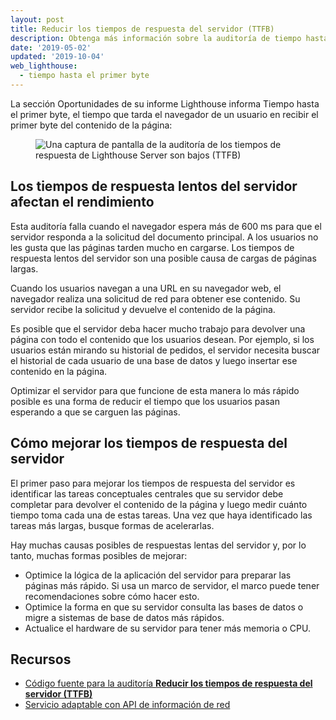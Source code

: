 ```yaml
---
layout: post
title: Reducir los tiempos de respuesta del servidor (TTFB)
description: Obtenga más información sobre la auditoría de tiempo hasta el primer byte.
date: '2019-05-02'
updated: '2019-10-04'
web_lighthouse:
  - tiempo hasta el primer byte
---
```


La sección Oportunidades de su informe Lighthouse informa Tiempo hasta el primer byte, el tiempo que tarda el navegador de un usuario en recibir el primer byte del contenido de la página:

<figure class="w-figure"><img class="w-screenshot" src="time-to-first-byte.png" alt="Una captura de pantalla de la auditoría de los tiempos de respuesta de Lighthouse Server son bajos (TTFB)"></figure>

## Los tiempos de respuesta lentos del servidor afectan el rendimiento

Esta auditoría falla cuando el navegador espera más de 600 ms para que el servidor responda a la solicitud del documento principal. A los usuarios no les gusta que las páginas tarden mucho en cargarse. Los tiempos de respuesta lentos del servidor son una posible causa de cargas de páginas largas.

Cuando los usuarios navegan a una URL en su navegador web, el navegador realiza una solicitud de red para obtener ese contenido. Su servidor recibe la solicitud y devuelve el contenido de la página.

Es posible que el servidor deba hacer mucho trabajo para devolver una página con todo el contenido que los usuarios desean. Por ejemplo, si los usuarios están mirando su historial de pedidos, el servidor necesita buscar el historial de cada usuario de una base de datos y luego insertar ese contenido en la página.

Optimizar el servidor para que funcione de esta manera lo más rápido posible es una forma de reducir el tiempo que los usuarios pasan esperando a que se carguen las páginas.

## Cómo mejorar los tiempos de respuesta del servidor

El primer paso para mejorar los tiempos de respuesta del servidor es identificar las tareas conceptuales centrales que su servidor debe completar para devolver el contenido de la página y luego medir cuánto tiempo toma cada una de estas tareas. Una vez que haya identificado las tareas más largas, busque formas de acelerarlas.

Hay muchas causas posibles de respuestas lentas del servidor y, por lo tanto, muchas formas posibles de mejorar:

- Optimice la lógica de la aplicación del servidor para preparar las páginas más rápido. Si usa un marco de servidor, el marco puede tener recomendaciones sobre cómo hacer esto.
- Optimice la forma en que su servidor consulta las bases de datos o migre a sistemas de base de datos más rápidos.
- Actualice el hardware de su servidor para tener más memoria o CPU.

## Recursos

- [Código fuente para la auditoría **Reducir los tiempos de respuesta del servidor (TTFB)**](https://github.com/GoogleChrome/lighthouse/blob/master/lighthouse-core/audits/server-response-time.js)
- [Servicio adaptable con API de información de red](/adaptive-serving-based-on-network-quality)
